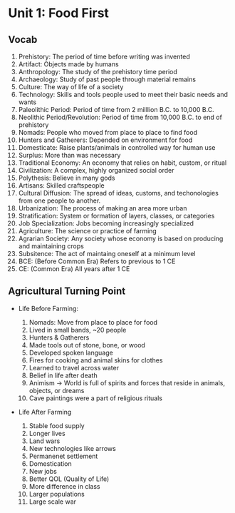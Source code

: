 # Unit 1: Food First
## Vocab
1. Prehistory: The period of time before writing was invented
2. Artifact: Objects made by humans
3. Anthropology: The study of the prehistory time period
4. Archaeology: Study of past people through material remains
5. Culture: The way of life of a society
6. Technology: Skills and tools people used to meet their basic needs and wants
7. Paleolithic Period: Period of time from 2 milllion B.C. to 10,000 B.C.
8. Neolithic Period/Revolution: Period of time from 10,000 B.C. to end of prehistory
9. Nomads: People who moved from place to place to find food 
10. Hunters and Gatherers: Depended on environment for food
11. Domesticate: Raise plants/animals in controlled way for human use
12. Surplus: More than was necessary
13. Traditional Economy: An economy that relies on habit, custom, or ritual
14. Civilization: A complex, highly organized social order
15. Polythesis: Believe in many gods
16. Artisans: Skilled craftspeople
17. Cultural Diffusion: The spread of ideas, customs, and techonologies from one people to another.
18. Urbanization: The process of making an area more urban
19. Stratification: System or formation of layers, classes, or categories
20. Job Specialization: Jobs becoming increasingly specialized
21. Agriculture: The science or practice of farming
22. Agrarian Society: Any society whose economy is based on producing and maintaining crops
23. Subsitence: The act of maintaing oneself at a minimum level
24. BCE: (Before Common Era) Refers to previous to 1 CE
25. CE: (Common Era) All years after 1 CE

## Agricultural Turning Point
- Life Before Farming:
    1. Nomads: Move from place to place for food
    2. Lived in small bands, ~20 people
    3. Hunters & Gatherers
    4. Made tools out of stone, bone, or wood
    5. Developed spoken language
    5. Fires for cooking and animal skins for clothes
    6. Learned to travel across water
    7. Belief in life after death
    8. Animism $\to$ World is full of spirits and forces that reside in animals, objects, or dreams
    9. Cave paintings were a part of religious rituals

- Life After Farming
    1. Stable food supply
    2. Longer lives
    3. Land wars
    4. New technologies like arrows
    5. Permanenet settlement
    6. Domestication
    7. New jobs
    8. Better QOL (Quality of Life)
    9. More difference in class
    10. Larger populations
    11. Large scale war

